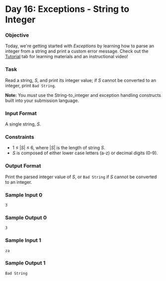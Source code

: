 # Day 16: Exceptions - String to Integer

### Objective

Today, we're getting started with _Exceptions_ by learning how to parse an integer from a string
and print a custom error message.
Check out the [Tutorial](https://www.hackerrank.com/challenges/30-exceptions-string-to-integer/tutorial)
tab for learning materials and an instructional video!

### Task
Read a string, _S_, and print its integer value;
if _S_ cannot be converted to an integer, print `Bad String`.

**Note:** You _must_ use the String-to_integer and exception handling constructs built into your submission language.

### Input Format

A single string, _S_.

### Constraints

* 1 ≤ |_S_| ≤ 6, where |_S_| is the length of string _S_.
* _S_ is composed of either lower case letters (a-z) or decimal digits (0-9).

### Output Format

Print the parsed integer value of _S_, or `Bad String` if _S_ cannot be converted to an integer.

### Sample Input 0
```
3
```
### Sample Output 0
```
3
```
### Sample Input 1
```
za
```
### Sample Output 1
```
Bad String
```
